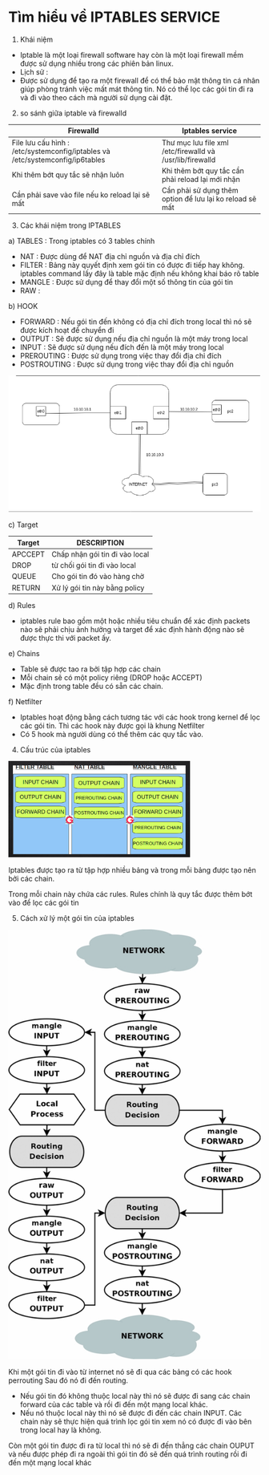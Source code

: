 # Tìm hiểu về IPTABLES SERVICE

1. Khái niệm 
- Iptable là một loại firewall software hay còn là một loại firewall mềm được sử dụng nhiều trong các phiên bản linux.
- Lịch sử : 
- Được sử dụng để tạo ra một firewall để có thể bảo mật thông tin cá nhân giúp phòng tránh việc mất mát thông tin. Nó có thể lọc các gói tin đi ra và đi vào theo cách mà người sử dụng cài đặt. 

2. so sánh giữa iptable và firewalld 

| Firewalld | Iptables service |
|---|---|
| File lưu cấu hình : /etc/systemconfig/iptables và /etc/systemconfig/ip6tables | Thư mục lưu file xml /etc/firewalld và /usr/lib/firewalld | 
| Khi thêm bớt quy tắc sẽ nhận luôn | Khi thêm bớt quy tắc cần phải reload lại mới nhận |
| Cần phải save vào file nếu ko reload lại sẽ mất | Cần phải sử dụng thêm option để lưu lại ko reload sẽ mất | 

3. Các khái niệm trong IPTABLES 

a) TABLES :  Trong iptables có 3 tables chính 
- NAT : Được dùng để NAT địa chỉ nguồn và địa chỉ đích 
- FILTER : Bảng này quyết định xem gói tin có được đi tiếp hay không. iptables command lấy đây là table mặc định nếu không khai báo rõ table 
- MANGLE : Được sử dụng để thay đổi một số thông tin của 
gói tin
- RAW :  

b) HOOK 
- FORWARD : Nếu gói tin đến không có địa chỉ đích trong local thì nó sẽ được kích hoạt để chuyển đi 
- OUTPUT : Sẽ được sử dụng nếu địa chỉ nguồn là một máy trong local 
- INPUT : Sẽ được sử dụng nếu đích đến là một máy trong local 
- PREROUTING : Được sử dụng trong việc thay đổi địa chỉ đích 
- POSTROUTING : Được sử dụng trong việc thay đổi địa chỉ nguồn 

![](../images/giaithich.png) 

c) Target 

| Target | DESCRIPTION | 
|----|----|
| APCCEPT | Chấp nhận gói tin đi vào local |
| DROP | từ chối gói tin đi vào local |
| QUEUE | Cho gói tin đó vào hàng chờ |
| RETURN | Xử lý gói tin này bằng policy |

d) Rules
- iptables rule bao gồm một hoặc nhiều tiêu chuẩn để xác định packets nào sẽ phải chịu ảnh hưởng và target để xác định hành động nào sẽ được thực thi với packet ấy.

e) Chains
- Table sẽ được tao ra bởi tập hợp các chain 
- Mỗi chain sẽ có một policy riêng (DROP hoặc ACCEPT)
- Mặc định trong table đều có sẵn các chain. 

f) Netfilter 
- Iptables hoạt động bằng cách tương tác với các hook trong kernel để lọc các gói tin. Thì các hook này được gọi là  khung Netfilter 
- Có 5 hook mà người dùng có thể thêm các quy tắc vào. 

4. Cấu trúc của iptables 

![](../images/screen_1.png) 

Iptables được tạo ra từ tập hợp nhiều bảng và trong mỗi bảng được tạo nên bởi các chain. 

Trong mỗi chain này chứa các rules. Rules chính là quy tắc được thêm bớt vào để lọc các gói tin 

5. Cách xử lý một gói tin của iptables 

![](../images/687474703a2f2f692e696d6775722e636f6d2f326e51517a72682e6a7067.jpeg) 

Khi một gói tin đi vào từ internet nó sẽ đi qua các bảng có các hook perrouting Sau đó nó đi đến routing.
- Nếu gói tin đó không thuộc local này thì nó sẽ được đi sang các chain forward của các table và rồi đi đến một mạng local khác. 
- Nếu nó thuộc local này thì nó sẽ được đi đến các chain INPUT. Các chain này sẽ thực hiện quá trình lọc gói tin xem nó có được đi vào bên trong local hay là không. 

Còn một gói tin được đi ra từ local thì nó sẽ đi đến thẳng các chain OUPUT và nếu được phép đi ra ngoài thì gói tin đó sẽ đến quá trình routing rồi đi đến một mạng local khác 